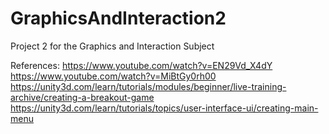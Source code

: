 # GraphicsAndInteraction2
Project 2 for the Graphics and Interaction Subject

References:
https://www.youtube.com/watch?v=EN29Vd_X4dY
https://www.youtube.com/watch?v=MiBtGy0rh00
https://unity3d.com/learn/tutorials/modules/beginner/live-training-archive/creating-a-breakout-game
https://unity3d.com/learn/tutorials/topics/user-interface-ui/creating-main-menu